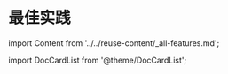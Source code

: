 # 最佳实践
import Content from '../../reuse-content/_all-features.md';

<Content />

import DocCardList from '@theme/DocCardList';

<DocCardList />